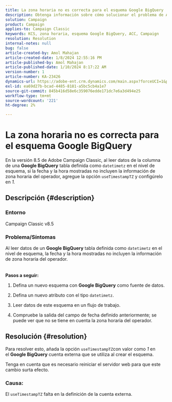 ```yaml
---
title: La zona horaria no es correcta para el esquema Google BigQuery
description: Obtenga información sobre cómo solucionar el problema de Adobe Campaign Classic en el que la zona horaria no es correcta para el esquema de Google BigQuery.
solution: Campaign
product: Campaign
applies-to: Campaign Classic
keywords: KCS, zona horaria, esquema Google BigQuery, ACC, Campaign
resolution: Resolution
internal-notes: null
bug: false
article-created-by: Amol Mahajan
article-created-date: 1/8/2024 12:55:16 PM
article-published-by: Amol Mahajan
article-published-date: 1/10/2024 8:17:22 AM
version-number: 1
article-number: KA-23426
dynamics-url: https://adobe-ent.crm.dynamics.com/main.aspx?forceUCI=1&pagetype=entityrecord&etn=knowledgearticle&id=e6e5f024-25ae-ee11-a569-6045bd006295
exl-id: ea69d27b-bcad-4485-8181-a5bc5cb4a1e7
source-git-commit: 845b416d58e6c359076edde171dc7e6a3d494e25
workflow-type: tm+mt
source-wordcount: '221'
ht-degree: 2%

---
```


# La zona horaria no es correcta para el esquema Google BigQuery


En la versión 8.5 de Adobe Campaign Classic, al leer datos de la columna de una <b>Google BigQuery</b> tabla definida como `datetimetz` en el nivel de esquema, si la fecha y la hora mostradas no incluyen la información de zona horaria del operador, agregue la opción `useTimestampTZ` y configúrelo en *1.*

## Descripción {#description}


### <b>Entorno</b>

Campaign Classic v8.5



### <b>Problema/Síntomas</b>

Al leer datos de un <b>Google BigQuery</b> tabla definida como `datetimetz` en el nivel de esquema, la fecha y la hora mostradas no incluyen la información de zona horaria del operador.
<br> <br><br>
<b>Pasos a seguir:</b>

1. Defina un nuevo esquema con <b>Google BigQuery</b> como fuente de datos.


2. Defina un nuevo atributo con el tipo `datetimetz`.


3. Leer datos de este esquema en un flujo de trabajo.


4. Compruebe la salida del campo de fecha definido anteriormente; se puede ver que no se tiene en cuenta la zona horaria del operador.



## Resolución {#resolution}


Para resolver esto, añada la opción `useTimestampTZ`con valor como *1* en el <b>Google BigQuery</b> cuenta externa que se utiliza al crear el esquema.

Tenga en cuenta que es necesario reiniciar el servidor web para que este cambio surta efecto.

### <b>Causa:</b>

El `useTimestampTZ` falta en la definición de la cuenta externa.
